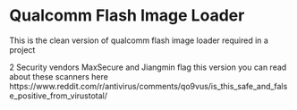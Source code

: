 # Qualcomm Flash Image Loader 

<p>This is the clean version of qualcomm flash image loader required in a project</p>
<p>2 Security vendors MaxSecure and Jiangmin flag this version you can read about these scanners here https://www.reddit.com/r/antivirus/comments/qo9vus/is_this_safe_and_false_positive_from_virustotal/</p>
